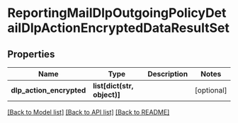 # ReportingMailDlpOutgoingPolicyDetailDlpActionEncryptedDataResultSet

## Properties
Name | Type | Description | Notes
------------ | ------------- | ------------- | -------------
**dlp_action_encrypted** | **list[dict(str, object)]** |  | [optional] 

[[Back to Model list]](../README.md#documentation-for-models) [[Back to API list]](../README.md#documentation-for-api-endpoints) [[Back to README]](../README.md)

